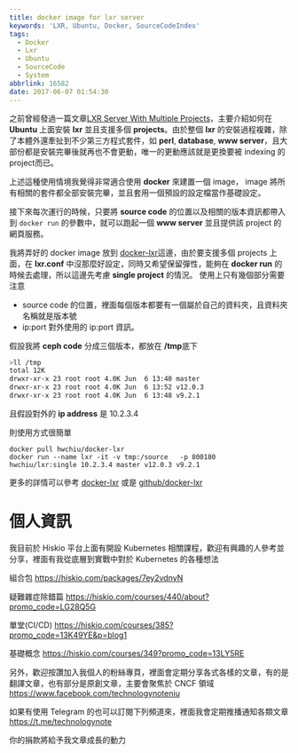 ```yaml
---
title: docker image for lxr server
keywords: 'LXR, Ubuntu, Docker, SourceCodeIndex'
tags:
  - Docker
  - Lxr
  - Ubuntu
  - SourceCode
  - System
abbrlink: 16582
date: 2017-06-07 01:54:30
---
```



之前曾經發過一篇文章[LXR Server With Multiple Projects](https://www.hwchiu.com/lxr-setup-with-multiple-projects.html)，主要介紹如何在 **Ubuntu** 上面安裝 **lxr** 並且支援多個 **projects**。由於整個 **lxr** 的安裝過程複雜，除了本體外還牽扯到不少第三方程式套件，如 **perl**, **database**, **www server**，且大部份都是安裝完畢後就再也不會更動，唯一的更動應該就是更換要被 indexing 的 project而已。

上述這種使用情境我覺得非常適合使用 **docker** 來建置一個 image， image 將所有相關的套件都全部安裝完畢，並且套用一個預設的設定檔當作基礎設定。

接下來每次運行的時候，只要將 **source code** 的位置以及相關的版本資訊都帶入到 `docker run` 的參數中，就可以跑起一個 **www server** 並且提供該 project 的網頁服務。

<!--more-->
我將弄好的 docker image 放到 [docker-lxr](https://hub.docker.com/r/hwchiu/docker-lxr/])這邊，由於要支援多個 projects 上面，在 **lxr.conf** 中沒那麼好設定，同時又希望保留彈性，能夠在 **docker run** 的時候去處理，所以這邊先考慮 **single project** 的情況。
使用上只有幾個部分需要注意
- source code 的位置，裡面每個版本都要有一個屬於自己的資料夾，且資料夾名稱就是版本號
- ip:port 對外使用的 ip:port 資訊。

假設我將 **ceph code** 分成三個版本，都放在 **/tmp**底下
```bash
>ll /tmp
total 12K
drwxr-xr-x 23 root root 4.0K Jun  6 13:40 master
drwxr-xr-x 23 root root 4.0K Jun  6 13:52 v12.0.3
drwxr-xr-x 23 root root 4.0K Jun  6 13:48 v9.2.1
```
且假設對外的 **ip address** 是 10.2.3.4

則使用方式很簡單
```
docker pull hwchiu/docker-lxr
docker run --name lxr -it -v tmp:/source   -p 800180  hwchiu/lxr:single 10.2.3.4 master v12.0.3 v9.2.1
```

更多的詳情可以參考 [docker-lxr](https://hub.docker.com/r/hwchiu/docker-lxr/]) 或是 [github/docker-lxr](https://github.com/hwchiu/docker-lxr)

# 個人資訊
我目前於 Hiskio 平台上面有開設 Kubernetes 相關課程，歡迎有興趣的人參考並分享，裡面有我從底層到實戰中對於 Kubernetes 的各種想法

組合包
https://hiskio.com/packages/7ey2vdnyN

疑難雜症除錯篇
https://hiskio.com/courses/440/about?promo_code=LG28Q5G

單堂(CI/CD)
https://hiskio.com/courses/385?promo_code=13K49YE&p=blog1

基礎概念
https://hiskio.com/courses/349?promo_code=13LY5RE

另外，歡迎按讚加入我個人的粉絲專頁，裡面會定期分享各式各樣的文章，有的是翻譯文章，也有部分是原創文章，主要會聚焦於 CNCF 領域
https://www.facebook.com/technologynoteniu

如果有使用 Telegram 的也可以訂閱下列頻道來，裡面我會定期推播通知各類文章
https://t.me/technologynote

你的捐款將給予我文章成長的動力
<script type="text/javascript" src="https://cdnjs.buymeacoffee.com/1.0.0/button.prod.min.js" data-name="bmc-button" data-slug="hwchiu" data-color="#000000" data-emoji=""  data-font="Cookie" data-text="Buy me a coffee" data-outline-color="#fff" data-font-color="#fff" data-coffee-color="#fd0" ></script>